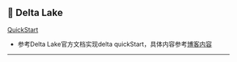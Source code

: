 ## :pear: Delta Lake

[QuickStart][1]
- 参考Delta Lake官方文档实现delta quickStart，具体内容参考[博客内容](http://blog.sev7e0.site/article/4)

----------







[1]:https://github.com/sev7e0/spark-practice/blob/master/src/main/scala/com/sev7e0/spark/delta/QuickStart.scala